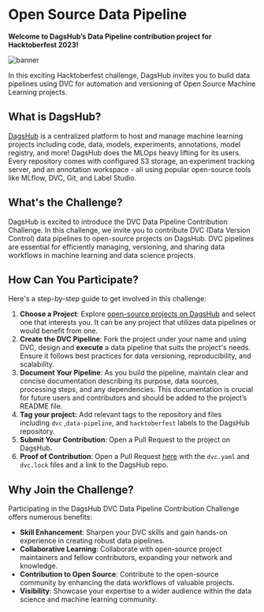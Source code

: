 # Open Source Data Pipeline

**Welcome to DagsHub’s Data Pipeline contribution project for Hacktoberfest 2023!**

![banner](https://user-images.githubusercontent.com/66431403/193427111-af11f270-bce0-4ad8-b0f9-02526312a9c2.png)

In this exciting Hacktoberfest challenge, DagsHub invites you to build data pipelines using DVC for automation and versioning of Open Source Machine Learning projects.

## What is DagsHub?

[DagsHub](https://dagshub.com/) is a centralized platform to host and manage machine learning projects including code, data, models, experiments, annotations, model registry, and more! DagsHub does the MLOps heavy lifting for its users. Every repository comes with configured S3 storage, an experiment tracking server, and an annotation workspace - all using popular open-source tools like MLflow, DVC, Git, and Label Studio.

## **What's the Challenge?**

DagsHub is excited to introduce the DVC Data Pipeline Contribution Challenge. In this challenge, we invite you to contribute DVC (Data Version Control) data pipelines to open-source projects on DagsHub. DVC pipelines are essential for efficiently managing, versioning, and sharing data workflows in machine learning and data science projects.

## **How Can You Participate?**

Here's a step-by-step guide to get involved in this challenge:

1. **Choose a Project**: Explore [open-source projects on DagsHub](https://dagshub.com/explore/repos) and select one that interests you. It can be any project that utilizes data pipelines or would benefit from one.
2. **Create the DVC Pipeline**: Fork the project under your name and using DVC, design and **execute** a data pipeline that suits the project's needs. Ensure it follows best practices for data versioning, reproducibility, and scalability.
3. **Document Your Pipeline**: As you build the pipeline, maintain clear and concise documentation describing its purpose, data sources, processing steps, and any dependencies. This documentation is crucial for future users and contributors and should be added to the project’s README file.
4. **Tag your project:** Add relevant tags to the repository and files including `dvc` ,`data-pipeline`, and `hacktoberfest` labels to the DagsHub repository.
5. **Submit Your Contribution**: Open a Pull Request to the project on DagsHub.
6. **Proof of Contribution**:  Open a Pull Request [here](https://github.com/DagsHub/open-source-data-pipelin) with the `dvc.yaml` and `dvc.lock` files and a link to the DagsHub repo.

## **Why Join the Challenge?**

Participating in the DagsHub DVC Data Pipeline Contribution Challenge offers numerous benefits:

- **Skill Enhancement**: Sharpen your DVC skills and gain hands-on experience in creating robust data pipelines.
- **Collaborative Learning**: Collaborate with open-source project maintainers and fellow contributors, expanding your network and knowledge.
- **Contribution to Open Source**: Contribute to the open-source community by enhancing the data workflows of valuable projects.
- **Visibility**: Showcase your expertise to a wider audience within the data science and machine learning community.
